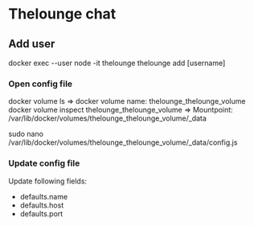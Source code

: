 # Thelounge chat

## Add user
docker exec --user node -it thelounge thelounge add [username]

### Open config file

docker volume ls 
=> docker volume name: thelounge_thelounge_volume
docker volume inspect thelounge_thelounge_volume
=> Mountpoint: /var/lib/docker/volumes/thelounge_thelounge_volume/_data

sudo nano /var/lib/docker/volumes/thelounge_thelounge_volume/_data/config.js

### Update config file

Update following fields:
- defaults.name
- defaults.host
- defaults.port